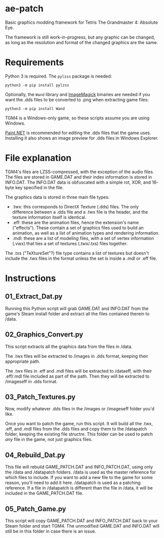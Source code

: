 # ae-patch
Basic graphics modding framework for Tetris The Grandmaster 4: Absolute Eye.

The framework is still work-in-progress, but any graphic can be changed, as long as the resolution and format of the changed graphics are the same.

# Requirements
Python 3 is required. The `pylzss` package is needed:

`python3 -m pip install pylzss`

Optionally, the `Wand` library and [ImageMagick](https://imagemagick.org/script/download.php#windows) binaries are needed if you want the .dds files to be converted to .png when extracting game files:

`python3 -m pip install Wand`

TGM4 is a Windows-only game, so these scripts assume you are using Windows.

[Paint.NET](https://www.getpaint.net/) is recommended for editing the .dds files that the game uses. Installing it also shows an image preview for .dds files in Windows Explorer.

# File explanation
TGM4's files are LZSS-compressed, with the exception of the audio files. The files are stored in GAME.DAT and their index information is stored in INFO.DAT. The INFO.DAT data is obfuscated with a simple rot, XOR, and 16-byte key specified in the file.

The graphics data is stored in three main file types:
* .twx: this corresponds to DirectX Texture (.dds) files. The only difference between a .dds file and a .twx file is the header, and the texture information itself is identical.
* .eff: these are the animation files, hence the extension's name ("effects"). These contain a set of graphics files used to build an animation, as well as a list of animation types and rendering information.
* .mdl: these are a list of modeling files, with a set of vertex information (.vwx) that ties a set of textures (.twx/.txs) files together.

The .txs ("TeXtureSet"?) file type contains a list of textures but doesn't include the .twx files in the format unless the set is inside a .mdl or .eff file.


# Instructions

## 01_Extract_Dat.py
Running this Python script will grab GAME.DAT and INFO.DAT from the game's Steam install folder and extract all the files contained therein to /data.

## 02_Graphics_Convert.py
This script extracts all the graphics data from the files in /data.

The .twx files will be extracted to /images in .dds format, keeping their appropriate path.

The .twx files in .eff and .mdl files will be extracted to /dataeff, with their .eff/.mdl file included as part of the path. Then they will be extracted to /imageseff in .dds format.

## 03_Patch_Textures.py
Now, modify whatever .dds files in the /images or /imageseff folder you'd like.

Once you want to patch the game, run this script. It will build all the .twx, .eff, and .mdl files from the .dds files and copy them to the /datapatch folder, keeping the existing file structre.
This folder can be used to patch *any* file in the game, not just graphics files.

## 04_Rebuild_Dat.py
This file will rebuild GAME_PATCH.DAT and INFO_PATCH.DAT, using only the /data and /datapatch folders.
/data is used as the master reference for which files to include. If you want to add a new file to the game for some reason, you'll need to add it here.
/datapatch is used as a patching reference. If a file in /datapatch is different than the file in /data, it will be included in the GAME_PATCH.DAT file.

## 05_Patch_Game.py
This script will copy GAME_PATCH.DAT and INFO_PATCH.DAT back to your Steam folder and start TGM4.
The unmodified GAME.DAT and INFO.DAT will still be in this folder in case there is an issue.


